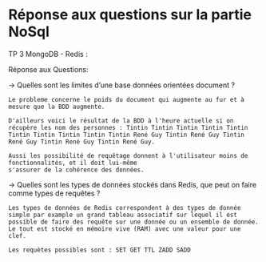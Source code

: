 # Réponse aux questions sur la partie NoSql

TP 3 MongoDB - Redis :

Réponse aux Questions:

-> Quelles sont les limites d’une base données orientées document ?

    Le probleme concerne le poids du document qui augmente au fur et à mesure que la BDD augmente.

    D'ailleurs voici le résultat de la BDD à l'heure actuelle si on récupère les nom des personnes : Tintin Tintin Tintin Tintin Tintin Tintin Tintin Tintin Tintin Tintin René Guy Tintin René Guy Tintin René Guy Tintin René Guy Tintin René Guy.

    Aussi les possibilité de requêtage donnent à l'utilisateur moins de fonctionnalités, et il doit lui-même
    s'assurer de la cohérence des données.

-> Quelles sont les types de données stockés dans Redis, que peut on faire comme types de requêtes ?

    Les types de données de Redis correspondent à des types de donnée simple par example un grand tableau associatif sur lequel il est possible de faire des requête sur une donnée ou un ensemble de donnée.
    Le tout est stocké en mémoire vive (RAM) avec une valeur pour une clef.

    Les requètes possibles sont : SET GET TTL ZADD SADD
